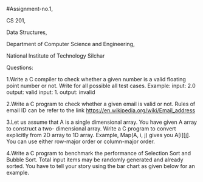 #Assignment-no.1,

CS 201,

Data Structures,

Department of Computer Science and Engineering,

National Institute of Technology Silchar

Questions:

1.Write a C compiler to check whether a given number is a valid floating point number or not. Write for all possible all test cases. 
Example: input: 2.0 output: valid input: 1. output: invalid

2.Write a C program to check whether a given email is valid or not. 
Rules of email ID can be refer to the link https://en.wikipedia.org/wiki/Email_address

3.Let us assume that A is a single dimensional array. You have given A array to construct a two- dimensional array.
Write a C program to convert explicitly from 2D array to 1D array. Example, Map(A, i, j) gives you A[i][j].
You can use either row-major order or column-major order.

4.Write a C program to benchmark the performance of Selection Sort and Bubble Sort. Total input items may be randomly generated and already sorted. 
You have to tell your story using the bar chart as given below for an example.
